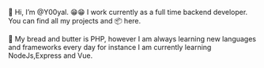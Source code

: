 👋 Hi, I’m @Y00yal. 😁😁 I work currently as a full time backend developer. You can find all my projects and 📦 here.

📖 My bread and butter is PHP, however I am always learning new languages and frameworks every day for instance I am currently learning NodeJs,Express and Vue.

<!---
y000yal/y000yal is a ✨ special ✨ repository because its `README.md` (this file) appears on your GitHub profile.
You can click the Preview link to take a look at your changes.
--->
